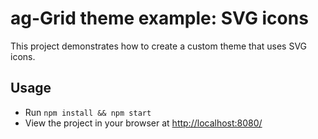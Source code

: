 # ag-Grid theme example: SVG icons

<p>This project demonstrates how to create a custom theme that uses SVG icons.</p>

## Usage

- Run `npm install && npm start`
- View the project in your browser at [http://localhost:8080/](http://localhost:8080/)
